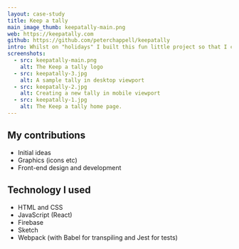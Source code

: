 ```yaml
---
layout: case-study
title: Keep a tally
main_image_thumb: keepatally-main.png
web: https://keepatally.com
github: https://github.com/peterchappell/keepatally
intro: Whilst on "holidays" I built this fun little project so that I could have a play with React and Firebase. It allows you to set up and keep tallies... of... things.
screenshots:
  - src: keepatally-main.png
    alt: The Keep a tally logo
  - src: keepatally-3.jpg
    alt: A sample tally in desktop viewport
  - src: keepatally-2.jpg
    alt: Creating a new tally in mobile viewport
  - src: keepatally-1.jpg
    alt: The Keep a tally home page.
---
```


## My contributions

* Initial ideas
* Graphics (icons etc)
* Front-end design and development

## Technology I used

* HTML and CSS
* JavaScript (React)
* Firebase
* Sketch
* Webpack (with Babel for transpiling and Jest for tests)
